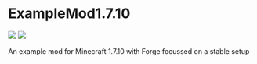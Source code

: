 # ExampleMod1.7.10

[![](https://jitpack.io/v/SinTh0r4s/ExampleMod1.7.10.svg)](https://jitpack.io/#SinTh0r4s/ExampleMod1.7.10)
[![](https://github.com/SinTh0r4s/ExampleMod1.7.10/actions/workflows/gradle.yml/badge.svg)](https://github.com/SinTh0r4s/ExampleMod1.7.10/actions/workflows/gradle.yml)

An example mod for Minecraft 1.7.10 with Forge focussed on a stable setup
